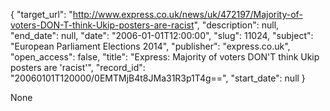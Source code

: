 {
  "target_url": "http://www.express.co.uk/news/uk/472197/Majority-of-voters-DON-T-think-Ukip-posters-are-racist", 
  "description": null, 
  "end_date": null, 
  "date": "2006-01-01T12:00:00", 
  "slug": 11024, 
  "subject": "European Parliament Elections 2014", 
  "publisher": "express.co.uk", 
  "open_access": false, 
  "title": "Express: Majority of voters DON'T think Ukip posters are 'racist'", 
  "record_id": "20060101T120000/0EMTMjB4t8JMa31R3p1T4g==", 
  "start_date": null
}

None